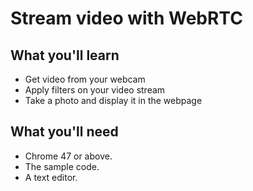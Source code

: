 # Stream video with WebRTC

## What you'll learn
* Get video from your webcam
* Apply filters on your video stream
* Take a photo and display it in the webpage

## What you'll need
* Chrome 47 or above.
* The sample code.
* A text editor.